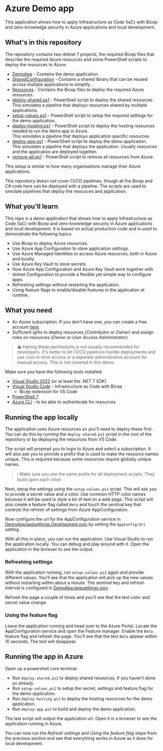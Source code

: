 ﻿# Azure Demo app

This application shows how to apply Infrastructure as Code (IaC) with Bicep and zero-knowledge security in Azure applications ánd local development.

## What's in this repository

The repository contains two dotnet 7 projects, the required Bicep files that describe the required Azure resources and some PowerShell scripts to deploy the resources to Azure.

* [DemoApp](DemoApp) - Contains the demo application.
* [SharedConfiguration](SharedConfiguration) - Contains a shared library that can be reused across multiple applications to simplify .
* [Resources](Resources) - Contains the Bicep files to deploy the required Azure resources.
* [deploy-shared.ps1](deploy-shared.ps1) - PowerShell script to deploy the shared resources.  
  This simulates a pipeline that deploys resources shared by multiple applications.
* [setup-values.ps1](setup-values.ps1) - PowerShell script to setup the required settings for the demo application.  
* [deploy-hosting.ps1](deploy-hosting.ps1) - PowerShell script to deploy the hosting resources
  needed to run the demo app in Azure.  
  This simulates a pipeline that deploys application specific resources.
* [deploy-app.ps1](deploy-app.ps1) - PowerShell script to deploy the demo application.  
  This simulates a pipeline that deploys the application. Usually resources and the application are deployed together.
* [remove-all.ps1](remove-all.ps1) - PowerShell script to remove all resources from Azure.

This setup is similar to how many organisations manage their Azure applications. 

This repository doesn not cover CI/CD pipelines, though all the Bicep and C# code here can be deployed with a pipeline. The scripts are used to simulate pipelines that deploy the resources and application.

## What you'll learn

This repo is a demo application that shows how to apply Infrastructure as Code (IaC) with Bicep and zero-knowledge security in Azure applications ánd local development. It is based on actual production code and is used to demonstrate the following topics:

* Use Bicep to deploy Azure resources.
* Use Azure App Configuration to store application settings.
* Use Azure Managed Identities to access Azure resources, both in Azure and locally.
* Use Azure Key Vault to store secrets.
* How Azure App Configuration and Azure Key Vault work together with dotnet Configuration to provide a flexible yet simple way to configure apps.
* Refreshing settings without restarting the application.
* Using feature flags to enable/disable features in the application at runtime.

## What you need

* An Azure subscription. If you don't have one, you can create a free account [here](https://azure.microsoft.com/en-us/free/).
* Sufficient ights to deploy resources (*Contributor* or *Owner*) and assign roles on resources (*Owner* or *User Access Administrator*).

> ⚠️ Having these permissions is not usually recommended for developers. It's better to let CI/CD pipelines handle deployments and use Just-in-time access or a seperate administrative account for manual access. This is not covered in this demo.

Make sure you have the following tools installed:

* [Visual Studio 2022](https://visualstudio.microsoft.com/downloads/) (or at least the .NET 7 SDK)
* [Visual Studio Code](https://code.visualstudio.com/download) - Infrastructure as Code with Bicep
  * Bicep extension for VS Code
* [PowerShell 7](https://learn.microsoft.com/en-us/powershell/scripting/install/installing-powershell-on-windows?view=powershell-7.3)
* [Azure CLI](https://learn.microsoft.com/en-us/cli/azure/install-azure-cli) - to be able to authenticate for resources


## Running the app locally

The application uses Azure resources so you'll need to deploy these first. You can do this by running the `deploy-shared.ps1` script in the root of the repository or by deploying the resources from VS Code.

The script will propmpt you to login to Azure and select a subscription. It will also ask you to provide a prefix that is used to make the resource names unique. This is required because some resources require globally unique names.

> ℹ️ Make sure you use the same prefix for all deployment scripts. They build upon each other.

Next, setup the settings using the `setup-values.ps1` script. This will ask you to provide a secret value and a color. Use common HTTP color names because it will be used to style a bit of text on a web page.
This script will also create a feature flag called `Beta` and touch the sentinal key that controls the refresh of settings from Azure AppConfiguration.

Now configure the url for the AppConfiguration service in [DemoApp/appsettings.Development.json](DemoApp/appsettings.Development.json) by setting the `AppConfig:Uri` setting.

With all this in place, you can run the application. Use Visual Studio to run the application locally. You can debug and play around with it. Open the application in the browser to see the output.

### Refreshing settings

With the application running, run `setup-values.ps1` again and provide different values. You'll see that the application will pick up the new values without restarting within about a minute. The sentinel key and refresh interval is configured in [DemoApp/appsettings.json](DemoApp/appsettings.Development.json).

Refresh the page a couple of times and you'll see that the text color and secret value change. 

### Using the feature flag

Leave the application running and head over to the Azure Portal. Locate the AppConfiguration service and open the Feature manager. Enable the `Beta` feature flag and refresh the page. You'll see that the text `Beta` appear within 10 seconds. The text will disappear.

## Running the app in Azure

Open up a powershell core terminal. 
* Run `deploy-shared.ps1` to deploy shared resources, if you haven't done so already
* Run `setup-values.ps1` to setup the secret, settings and feature flag for the demo application.
* Run `deploy-hosting.ps1` to deploy the hosting resources for the demo application. 
* Run `deploy-app.ps1` to build and deploy the demo application.

The last script will output the application url. Open it in a browser to see the application running in Azure.	

You can now run the *Refresh settings* and *Using the feature flag* steps from the previous section and see that everything works in Azure as it does for local development.
